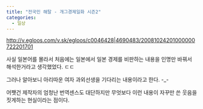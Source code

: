 ```yaml
---
title: "전국민 해탈 - 개그경제일화 시즌2"
categories:
  - 일상
---
```


<http://v.egloos.com/v.sk/egloos/c0046428|4690483/20081024201000000722201701>

사실 일본어를 몰라서 처음에는 일본에서 일본 경제를 비판하는 내용을 인명만 바꿔서 해석한거라고 생각했었다. ㄷㄷ

그러나 알아보니 아리따운 여자 과외선생을 기다리는 내용이라고 한다. -_-

어쨋건 제작자의 엄청난 번역센스도 대단하지만 무엇보다 이런 내용이 자꾸만 쓴 웃음을 짓게하는 현실이라는 점이다.
